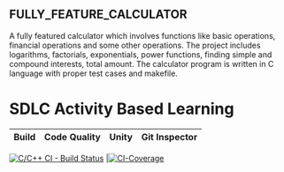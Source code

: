 ## FULLY_FEATURE_CALCULATOR
   A fully featured calculator which involves functions like basic operations, financial operations and some other operations. The project includes  logarithms, factorials, exponentials, power functions, finding simple and compound interests, total amount. The calculator program is written in C language with proper test cases and makefile.
  # SDLC Activity Based Learning
Build | Code Quality | Unity | Git Inspector
|---------|------------|-----------|----------------
[![C/C++ CI - Build Status](https://github.com/Anirudh11706436/Project1/actions/workflows/c_cpp.yml/badge.svg)](https://github.com/Anirudh11706436/Project1/actions/workflows/c_cpp.yml)
|[![CI-Coverage](https://github.com/Anirudh11706436/Project1/actions/workflows/gcov.yml/badge.svg)](https://github.com/Anirudh11706436/Project1/actions/workflows/gcov.yml)
